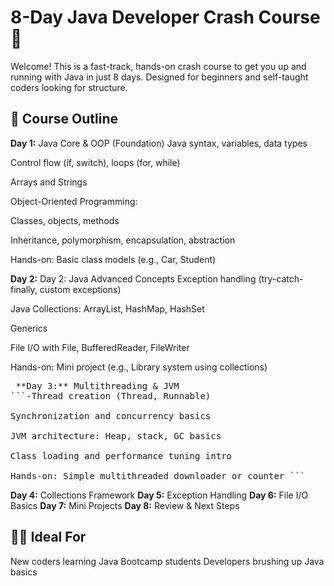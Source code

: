 # 8-Day Java Developer Crash Course 🚀

Welcome! This is a fast-track, hands-on crash course to get you up and running with Java in just 8 days. Designed for beginners and self-taught coders looking for structure.

## 📅 Course Outline
**Day 1:** Java Core & OOP (Foundation)
Java syntax, variables, data types

Control flow (if, switch), loops (for, while)

Arrays and Strings

Object-Oriented Programming:

Classes, objects, methods

Inheritance, polymorphism, encapsulation, abstraction

Hands-on: Basic class models (e.g., Car, Student)

**Day 2:**  Day 2: Java Advanced Concepts
Exception handling (try-catch-finally, custom exceptions)

Java Collections: ArrayList, HashMap, HashSet

Generics

File I/O with File, BufferedReader, FileWriter

Hands-on: Mini project (e.g., Library system using collections)

<pre> **Day 3:** Multithreading & JVM 
```-Thread creation (Thread, Runnable)

Synchronization and concurrency basics

JVM architecture: Heap, stack, GC basics

Class loading and performance tuning intro

Hands-on: Simple multithreaded downloader or counter ``` </pre>

 **Day 4:** Collections Framework
 **Day 5:** Exception Handling
 **Day 6:** File I/O Basics
 **Day 7:** Mini Projects
 **Day 8:** Review & Next Steps

## 👨‍💻 Ideal For
 New coders learning Java
 Bootcamp students
 Developers brushing up Java basics

